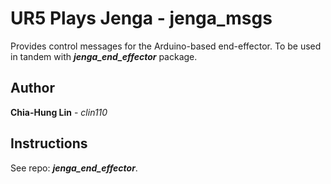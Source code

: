 # UR5 Plays Jenga - jenga_msgs

Provides control messages for the Arduino-based end-effector. To be used in tandem with **_jenga_end_effector_** package.

## Author
**Chia-Hung Lin** - *clin110*

## Instructions
See repo: **_jenga_end_effector_**.